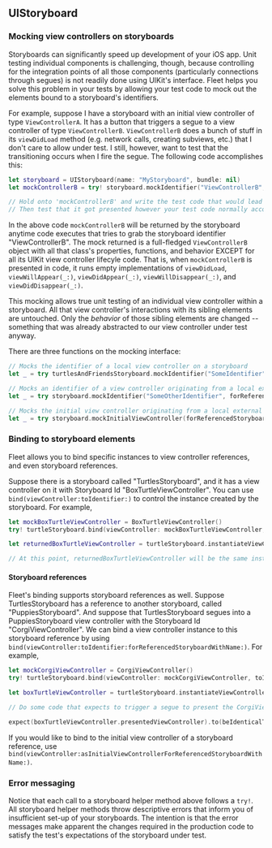 ## UIStoryboard

### Mocking view controllers on storyboards

Storyboards can significantly speed up development of your iOS app. Unit testing individual components is challenging, though, because controlling for the integration points of all those components (particularly connections through segues) is not readily done using UIKit's interface. Fleet helps you solve this problem in your tests by allowing your test code to mock out the elements bound to a storyboard's identifiers.

For example, suppose I have a storyboard with an initial view controller of type `ViewControllerA`. It has a button that triggers a segue to a view controller of type `ViewControllerB`. `ViewControllerB` does a bunch of stuff in its `viewDidLoad` method (e.g. network calls, creating subviews, etc.) that I don't care to allow under test. I still, however, want to test that the transitioning occurs when I fire the segue. The following code accomplishes this:

```swift
let storyboard = UIStoryboard(name: "MyStoryboard", bundle: nil)
let mockControllerB = try! storyboard.mockIdentifier("ViewControllerB", usingMockFor: ViewControllerB.self)

// Hold onto 'mockControllerB' and write the test code that would lead to ViewControllerB's presentation.
// Then test that it got presented however your test code normally accomplishes this.
```

In the above code `mockControllerB` will be returned by the storyboard anytime code executes that tries to grab the storyboard identifier "ViewControllerB". The mock returned is a full-fledged `ViewControllerB` object with all that class's properties, functions, and behavior EXCEPT for all its UIKit view controller lifecyle code. That is, when `mockControllerB` is presented in code, it runs empty implementations of `viewDidLoad`, `viewWillAppear(_:)`, `viewDidAppear(_:)`, `viewWillDisappear(_:)`, and `viewDidDisappear(_:)`.

This mocking allows true unit testing of an individual view controller within a storyboard. All that view controller's interactions with its sibling elements are untouched. Only the _behavior_ of those sibling elements are changed -- something that was already abstracted to our view controller under test anyway.

There are three functions on the mocking interface:

```swift
// Mocks the identifier of a local view controller on a storyboard
let _ = try turtlesAndFriendsStoryboard.mockIdentifier("SomeIdentifier", usingMockFor: SomeViewController.self)

// Mocks an identifier of a view controller originating from a local external storyboard reference on a storyboard
let _ = try storyboard.mockIdentifier("SomeOtherIdentifier", forReferencedStoryboardWithName: "SomeOtherStoryboard", usingMockFor: SomeOtherViewController.self)

// Mocks the initial view controller originating from a local external storyboard reference on a storyboard
let _ = try storyboard.mockInitialViewController(forReferencedStoryboardWithName: "SomeOtherStoryboard", usingMockFor: UIViewController.self)
```

### Binding to storyboard elements

Fleet allows you to bind specific instances to view controller references, and even storyboard references.

Suppose there is a storyboard called "TurtlesStoryboard", and it has a view controller on it with Storyboard Id "BoxTurtleViewController". You can use `bind(viewController:toIdentifier:)` to control the instance created by the storyboard. For example,

```swift
let mockBoxTurtleViewController = BoxTurtleViewController()
try! turtleStoryboard.bind(viewController: mockBoxTurtleViewController, toIdentifier: "BoxTurtleViewController")

let returnedBoxTurtleViewController = turtleStoryboard.instantiateViewController(withIdentifier: "BoxTurtleViewController")

// At this point, returnedBoxTurtleViewController will be the same instance as mockBoxTurtleViewController
```

#### Storyboard references

Fleet's binding supports storyboard references as well. Suppose TurtlesStoryboard has a reference to another storyboard, called "PuppiesStoryboard". And suppose that TurtlesStoryboard segues into a PuppiesStoryboard view controller with the Storyboard Id "CorgiViewController". We can bind a view controller instance to this storyboard reference by using `bind(viewController:toIdentifier:forReferencedStoryboardWithName:)`. For example,

```swift
let mockCorgiViewController = CorgiViewController()
try! turtleStoryboard.bind(viewController: mockCorgiViewController, toIdentifier: "CorgiViewController", forReferencedStoryboardWithName: "CorgiStoryboard")

let boxTurtleViewController = turtleStoryboard.instantiateViewController(withIdentifier: "BoxTurtleViewController")

// Do some code that expects to trigger a segue to present the CorgiViewController on the BoxTurtleViewController

expect(boxTurtleViewController.presentedViewController).to(beIdenticalTo(mockCrabViewController))
```

If you would like to bind to the initial view controller of a storyboard reference, use `bind(viewController:asInitialViewControllerForReferencedStoryboardWithName:)`.

### Error messaging

Notice that each call to a storyboard helper method above follows a `try!`. All storyboard helper methods throw descriptive errors that inform you of insufficient set-up of your storyboards. The intention is that the error messages make apparent the changes required in the production code to satisfy the test's expectations of the storyboard under test.
